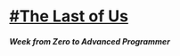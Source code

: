 <p aling="left">
  <a href="https://zeneilton.github.io/the-last-of-us-project/"><h1>#The Last of Us</h1></a>
  <h5>Week from Zero to Advanced Programmer</h5>
</p>
